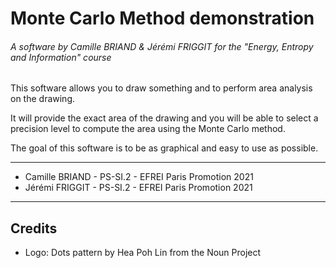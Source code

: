 # Monte Carlo Method demonstration
###### A software by Camille BRIAND & Jérémi FRIGGIT for the "Energy, Entropy and Information" course

This software allows you to draw something and to perform area analysis on the drawing.

It will provide the exact area of the drawing and you will be able to select a precision level to compute the area using the Monte Carlo method.

The goal of this software is to be as graphical and easy to use as possible.


-------------


* Camille BRIAND - PS-SI.2 - EFREI Paris Promotion 2021
* Jérémi FRIGGIT - PS-SI.2 - EFREI Paris Promotion 2021 

--------------

## Credits
- Logo: Dots pattern by Hea Poh Lin from the Noun Project

